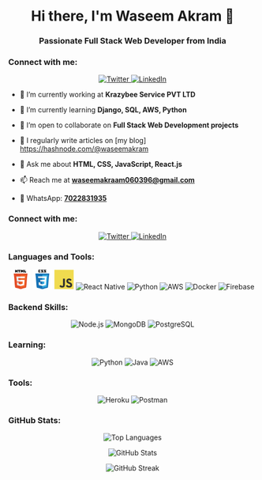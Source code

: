 <h1 align="center">Hi there, I'm Waseem Akram 👋</h1>
<h3 align="center">Passionate Full Stack Web Developer from India</h3>

<h3 align="left">Connect with me:</h3>
<p align="center">
  <a href="https://twitter.com/waseema76708271" target="blank">
    <img src="https://img.shields.io/twitter/follow/waseema76708271?logo=twitter&style=for-the-badge" alt="Twitter" />
  </a>
  <a href="https://linkedin.com/in/iamwaseem060396" target="blank">
    <img src="https://img.shields.io/badge/-iamwaseem060396-blue?style=for-the-badge&logo=Linkedin&logoColor=white" alt="LinkedIn" />
  </a>
</p>

- 🔭 I’m currently working at **Krazybee Service PVT LTD**

- 🌱 I’m currently learning **Django, SQL, AWS, Python**

- 👯 I’m open to collaborate on **Full Stack Web Development projects**

- 📝 I regularly write articles on [my blog]  https://hashnode.com/@waseemakram

- 💬 Ask me about **HTML, CSS, JavaScript, React.js**

- 📫 Reach me at **[waseemakraam060396@gmail.com](mailto:waseemakraam060396@gmail.com)**

- 📱 WhatsApp: **[7022831935](tel:+917022831935)**

<h3 align="left">Connect with me:</h3>
<p align="center">
  <a href="https://twitter.com/waseema76708271" target="blank">
    <img src="https://img.icons8.com/color/48/000000/twitter.png" alt="Twitter" height="40" width="40" />
  </a>
  <a href="https://linkedin.com/in/iamwaseem060396" target="blank">
    <img src="https://img.icons8.com/color/48/000000/linkedin.png" alt="LinkedIn" height="40" width="40" />
  </a>
</p>

<h3 align="left">Languages and Tools:</h3>
<p align="center">
  <img src="https://raw.githubusercontent.com/devicons/devicon/master/icons/html5/html5-original-wordmark.svg" alt="HTML5" width="40" height="40" />
  <img src="https://raw.githubusercontent.com/devicons/devicon/master/icons/css3/css3-original-wordmark.svg" alt="CSS3" width="40" height="40" />
  <img src="https://raw.githubusercontent.com/devicons/devicon/master/icons/javascript/javascript-original.svg" alt="JavaScript" width="40" height="40" />
  <img src="https://reactnative.dev/img/header_logo.svg" alt="React Native" width="40" height="40" />
  <img src="https://www.vectorlogo.zone/logos/python/python-icon.svg" alt="Python" width="40" height="40" />
  <img src="https://raw.githubusercontent.com/devicons/devicon/master/icons/aws/aws-original-wordmark.svg" alt="AWS" width="40" height="40" />
  <img src="https://www.vectorlogo.zone/logos/docker/docker-icon.svg" alt="Docker" width="40" height="40" />
  <img src="https://www.vectorlogo.zone/logos/firebase/firebase-icon.svg" alt="Firebase" width="40" height="40" />
</p>

<h3 align="left">Backend Skills:</h3>
<p align="center">
  <img src="https://www.vectorlogo.zone/logos/nodejs/nodejs-icon.svg" alt="Node.js" width="40" height="40" />
  <img src="https://www.vectorlogo.zone/logos/mongodb/mongodb-icon.svg" alt="MongoDB" width="40" height="40" />
  <img src="https://www.vectorlogo.zone/logos/postgresql/postgresql-icon.svg" alt="PostgreSQL" width="40" height="40" />
</p>

<h3 align="left">Learning:</h3>
<p align="center">
  <img src="https://www.vectorlogo.zone/logos/python/python-icon.svg" alt="Python" width="40" height="40" />
  <img src="https://www.vectorlogo.zone/logos/java/java-icon.svg" alt="Java" width="40" height="40" />
  <img src="https://www.vectorlogo.zone/logos/aws/aws-icon.svg" alt="AWS" width="40" height="40" />
</p>

<h3 align="left">Tools:</h3>
<p align="center">
  <img src="https://www.vectorlogo.zone/logos/heroku/heroku-icon.svg" alt="Heroku" width="40" height="40" />
  <img src="https://www.vectorlogo.zone/logos/postman/postman-icon.svg" alt="Postman" width="40" height="40" />
</p>

<h3 align="left">GitHub Stats:</h3>
<p align="center">
  <img src="https://github-readme-stats.vercel.app/api/top-langs?username=im-waseem&show_icons=true&locale=en&layout=compact" alt="Top Languages" />
</p>

<p align="center">
  <img src="https://github-readme-stats.vercel.app/api?username=im-waseem&show_icons=true&locale=en" alt="GitHub Stats" />
</p>

<p align="center">
  <img src="https://github-readme-streak-stats.herokuapp.com/?user=im-waseem&" alt="GitHub Streak" />
</p>
